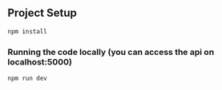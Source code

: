 ## Project Setup

```sh
npm install
```

### Running the code locally (you can access the api on localhost:5000)

```sh
npm run dev
```
